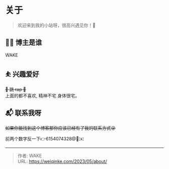 # 关于


> 欢迎来到我的小站呀，很高兴遇见你！🤝


<!--## 🏠 关于本站-->

## 👨‍💻 博主是谁

WAKE

## ⛹ 兴趣爱好

~~🎤 跳 rap 🏀~~  
上面的都不喜欢, 精神不宅 身体很宅。

## 📬 联系我呀

~~如果你能找到这个博客那你应该已经有了我的联系方式😜~~

前两个数字反一下👉6154074328@🐧✉️

---

> 作者: WAKE  
> URL: https://weiqinke.com/2023/05/about/  

